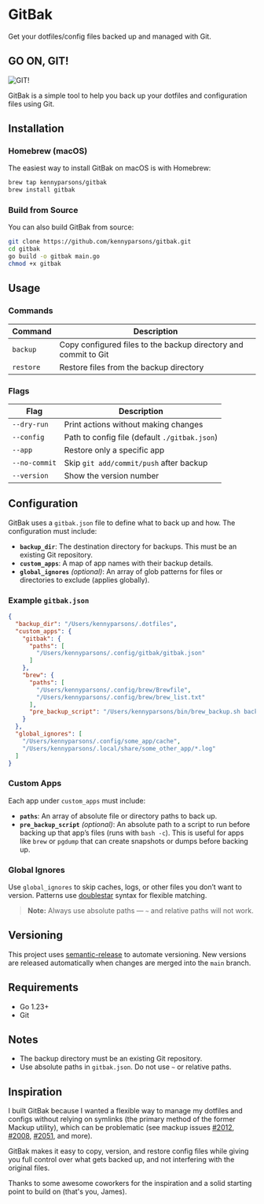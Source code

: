 # GitBak

Get your dotfiles/config files backed up and managed with Git.

## GO ON, GIT!
![GIT!](https://gifs.kennyparsons.com/git.gif)

GitBak is a simple tool to help you back up your dotfiles and configuration files using Git.

## Installation

### Homebrew (macOS)

The easiest way to install GitBak on macOS is with Homebrew:

```sh
brew tap kennyparsons/gitbak
brew install gitbak
```

### Build from Source

You can also build GitBak from source:

```sh
git clone https://github.com/kennyparsons/gitbak.git
cd gitbak
go build -o gitbak main.go
chmod +x gitbak
```

## Usage

### Commands

| Command | Description |
|---------|-------------|
| `backup`  | Copy configured files to the backup directory and commit to Git |
| `restore` | Restore files from the backup directory |

### Flags

| Flag | Description |
|------|-------------|
| `--dry-run`   | Print actions without making changes |
| `--config`    | Path to config file (default `./gitbak.json`) |
| `--app`       | Restore only a specific app |
| `--no-commit` | Skip `git add/commit/push` after backup |
| `--version`   | Show the version number |

## Configuration

GitBak uses a `gitbak.json` file to define what to back up and how. The configuration must include:

- **`backup_dir`**: The destination directory for backups. This must be an existing Git repository.
- **`custom_apps`**: A map of app names with their backup details.
- **`global_ignores`** *(optional)*: An array of glob patterns for files or directories to exclude (applies globally).

### Example `gitbak.json`

```json
{
  "backup_dir": "/Users/kennyparsons/.dotfiles",
  "custom_apps": {
    "gitbak": {
      "paths": [
        "/Users/kennyparsons/.config/gitbak/gitbak.json"
      ]
    },
    "brew": {
      "paths": [
        "/Users/kennyparsons/.config/brew/Brewfile",
        "/Users/kennyparsons/.config/brew/brew_list.txt"
      ],
      "pre_backup_script": "/Users/kennyparsons/bin/brew_backup.sh backup"
    }
  },
  "global_ignores": [
    "/Users/kennyparsons/.config/some_app/cache",
    "/Users/kennyparsons/.local/share/some_other_app/*.log"
  ]
}
```

### Custom Apps

Each app under `custom_apps` must include:
- **`paths`**: An array of absolute file or directory paths to back up.
- **`pre_backup_script`** *(optional)*: An absolute path to a script to run before backing up that app’s files (runs with `bash -c`). This is useful for apps like `brew` or `pgdump` that can create snapshots or dumps before backing up.

### Global Ignores

Use `global_ignores` to skip caches, logs, or other files you don’t want to version. Patterns use [doublestar](https://github.com/bmatcuk/doublestar?tab=readme-ov-file#patterns) syntax for flexible matching.

> **Note:** Always use absolute paths — `~` and relative paths will not work.

## Versioning

This project uses [semantic-release](https://github.com/semantic-release/semantic-release) to automate versioning. New versions are released automatically when changes are merged into the `main` branch.

## Requirements

- Go 1.23+
- Git

## Notes

- The backup directory must be an existing Git repository.
- Use absolute paths in `gitbak.json`. Do not use `~` or relative paths.

## Inspiration

I built GitBak because I wanted a flexible way to manage my dotfiles and configs without relying on symlinks (the primary method of the former Mackup utility), which can be problematic (see mackup issues [#2012](https://github.com/lra/mackup/pull/2012), [#2008](https://github.com/lra/mackup/issues/2008), [#2051](https://github.com/lra/mackup/issues/2051), and more). 

GitBak makes it easy to copy, version, and restore config files while giving you full control over what gets backed up, and not interfering with the original files.

Thanks to some awesome coworkers for the inspiration and a solid starting point to build on (that's you, James).
